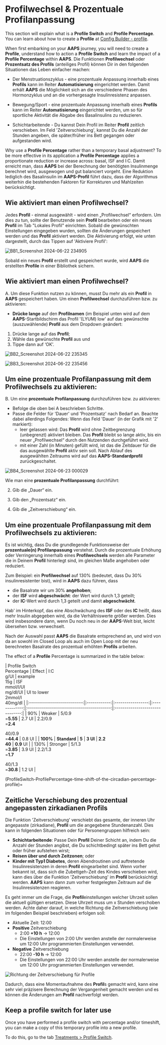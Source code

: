 # Profilwechsel & Prozentuale Profilanpassung

This section will explain what is a **Profile Switch** and **Profile Percentage**. You can learn about how to create a **Profile** at [Config Builder - profile](#setup-wizard-profile).

When first embarking on your **AAPS** journey, you will need to create a **Profile**, understand how to action a **Profile Switch** and learn the impact of a **Profile Percentage** within **AAPS**. Die Funktionen **Profilwechsel** oder **Prozentsatz des Profils** (anteiliges Profil) können Dir in den folgenden Situationen das Leben einfacher machen:

- Der Menstruationszyklus - eine prozentuale Anpassung innerhalb eines **Profils** kann im Reiter **Automatisierung** eingerichtet werden. Damit erhält **AAPS** die Möglichkeit sich an die verschiedene Phasen des Hormonzyklus und an die vorhergesagte Insulinresistenz anpassen.

- Bewegung/Sport - eine prozentuale Anpassung innerhalb eines **Profils** kann im Reiter **Automatisierung** eingerichtet werden, um so für sportliche Aktivität die Abgabe des Basalinsulins zu reduzieren.

- Schichtarbeitende - Du kannst Dein Profil im Reiter **Profil** zeitlich verschieben. Im Feld 'Zeitverschiebung', kannst Du die Anzahl der Stunden angeben, die später/früher ins Bett gegangen oder aufgestanden wird.

Why use a **Profile Percentage** rather than a temporary basal adjustment? To be more effective in its application a **Profile Percentage** applies a proportionate reduction or increase across: basal, ISF and I:C. Damit erreicht man, dass **AAPS** bei der Berechnung der benötigten Insulinmenge berechnet wird, ausgewogen und gut balanciert vorgeht. Eine Reduktion lediglich des Basalinsulin im **AAPS-Profil** führt dazu, dass der Algorithmus weiterhin die bestehenden Faktoren für Korrekturen und Mahlzeiten berücksichtigt.

## Wie aktiviert man einen Profilwechsel?

Jedes **Profil** - einmal ausgewählt - wird einen „Profilwechsel“ erfordern. Um dies zu tun, sollte der Benutzende sein **Profil** bearbeiten oder ein neues **Profil** im Tab "Lokales Profil" einrichten. Sobald die gewünschten Einstellungen eingegeben wurden, sollten die Änderungen gespeichert werden und das **Profil** aktiviert werden. Die Aktivierung erfolgt, wie unten dargestellt, durch das Tippen auf 'Aktiviere Profil':

![BB1_Screenshot 2024-06-22 234905](../images/ProfileSwitch1.png)

Sobald ein neues **Profil** erstellt und gespeichert wurde, wird **AAPS** die erstellten **Profile** in einer Bibliothek sichern.

## Wie aktiviert man einen Profilwechsel?

A. Um diese Funktion nutzen zu können, musst Du mehr als ein **Profil** in **AAPS** gespeichert haben. Um einen **Profilwechsel** durchzuführen bzw. zu aktivieren:

- **Drücke lange** auf den **Profilnamen** (im Beispiel unten wird auf dem **AAPS**-Startbildschirm das Profil '(LYUM) low' auf das gewünschte (auszuwählende) **Profil** aus dem Dropdown geändert:

1. Drücke lange auf das **Profil**;
2. Wähle das gewünschte **Profil** aus und
3. Tippe dann auf ‘OK’.

![BB2_Screenshot 2024-06-22 235345](../images/ProfileSwitch2.png)

![BB3_Screenshot 2024-06-22 235456](../images/ProfileSwitch3.png)

## Um eine prozentuale Profilanpassung mit dem Profilwechsels zu aktivieren:

B. Um eine **prozentuale Profilanpassung** durchzuführen bzw. zu aktivieren:

- Befolge die oben bei A beschrieben Schritte.
- Passe die Felder für 'Dauer' und 'Prozentsatz' nach Bedarf an. Beachte dabei allerdings Folgendes: Wenn das Feld 'Dauer' (ín der Grafik mit '2' markiert): 
    - leer gelassen wird: Das **Profil** wird ohne Zeitbegrenzung (unbegrenzt) aktiviert bleiben. Das **Profil** bleibt so lange aktiv, bis ein neuer „Profilwechsel“ durch den Nutzenden durchgeführt wird.
    - mit einer Zahl (in Minuten) gefüllt wird, ist das die Zeitdauer für die das ausgewählte **Profil** aktiv sein soll. Nach Ablauf des ausgewählten Zeitraums wird auf das **AAPS-Standardprofil** zurückgeschaltet.

![BB4_Screenshot 2024-06-23 000029](../images/ProfileSwitch4.png)

Wie man eine **prozentuale Profilanpassung** durchführt:

2. Gib die „Dauer“ ein.

3. Gib den „Prozentsatz“ ein.

4. Gib die „Zeitverschiebung“ ein.

## Um eine prozentuale Profilanpassung mit dem Profilwechsels zu aktivieren:

Es ist wichtig, dass Du die grundlegende Funktionsweise der **prozentuale(n) Profilanpassung** verstehst. Durch die prozentuale Erhöhung oder Verringerung innerhalb eines **Profilwechsels** werden alle Parameter die in Deinem **Profil** hinterlegt sind, im gleichen Maße angehoben oder reduziert.

Zum Beispiel: ein **Profilwechsel** auf 130% (bedeutet, dass Du 30% insulinresistenter bist), wird in **AAPS** dazu führen, dass

- die Basalrate wir um 30% **angehoben**; 
- der **ISF** wird **abgeschwächt**: der Wert wird durch 1,3 geteilt;
- der **IC**-Wert wird durch 1,3 geteilt und damit **abgeschwächt**.

Hab' im Hinterkopf, das eine Abschwächung des **ISF** oder des **IC** heißt, dass mehr Insulin abgegeben wird, da die Verhältniswerte größer werden. Dies wird insbesondere dann, wenn Du noch neu in der **AAPS**-Welt bist, leicht übersehen bzw. verwechselt.

Nach der Auswahl passt **AAPS** die Basalrate entsprechend an, und wird von da an sowohl im Closed Loop als auch im Open Loop mit der neu berechneten Basalrate des prozentual erhöhten **Profils** arbeiten.

The effect of a **Profile** Percentage is summarized in the table below:

| Profile Switch  
Percentage |    Effect    |    I:C  
g/UI     | example  
15g |         ISF  
mmol/l/UI  
mg/dl/UI         | UI to lower  
2mmol/l  
40mg/dl |
|:---------------------------:|:------------:|:-----------------:|:-------------:|:------------------------------------------:|:-------------------------------:|
|             90%             |    Weaker    | 5/0.9  
=**5.55** |    2.7 UI     | 2.2/0.9  
=**2.4**  
  
40/0.9  
=**44.4** |             0.8 UI              |
|          **100%**           | **Standard** |       **5**       |   **3 UI**    |                **2.2  
40**                |           **0.9** UI            |
|            130%             |   Stronger   | 5/1.3  
=**3.85** |    3.9 UI     | 2.2/1.3  
=**1.7**  
  
40/1.3  
=**30.8** |             1.2 UI              |

(ProfileSwitch-ProfilePercentage-time-shift-of-the-circadian-percentage-profile)=

## Zeitliche Verschiebung des prozentual angepassten zirkadianen Profils

Die Funktion 'Zeitverschiebung' verschiebt das gesamte, der inneren Uhr angepasste (zirkadiane), **Profil** um die angegebene Stundenanzahl. Dies kann in folgenden Situationen oder für Personengruppen hilfreich sein:

- **Schichtarbeitende**: Passe Dein **Profil** Deiner Schicht an, indem Du die Anzahl der Stunden angibst, die Du schichtbedingt später ins Bett gehst oder früher aufstehen wirst; 
- **Reisen über und durch Zeitzonen**; oder
- **Kinder mit Typ1 Diabetes**, deren Abendroutinen und auftretende Insulinresistenzen in deren **Profil** eingearbeitet sind. Wenn vorher bekannt ist, dass sich die Zubettgeh-Zeit des Kindes verschieben wird, kann dies über die Funktion 'Zeitverschiebung' im **Profil** berücksichtigt werden. **AAPS** kann dann zum vorher festgelegten Zeitraum auf die Insulinresistenzen reagieren.

Es geht immer um die Frage, die **Profil**einstellungen welcher Uhrzeit sollen die aktuell gültigen ersetzen. Diese Uhrzeit muss um x Stunden verschoben werden. Achte daher darauf, in welche Richtung die Zeitverschiebung (wie im folgenden Beispiel beschrieben) erfolgen soll:

- Aktuelle Zeit: 12:00
- **Positive** Zeitverschiebung 
    - 2:00 **+10 h** -> 12:00
    - Die Einstellungen von 2:00 Uhr werden anstelle der normalerweise um 12:00 Uhr programmierten Einstellungen verwendet.
- **Negative** Zeitverschiebung 
    - 22:00 **-10 h** -> 12:00
    - Die Einstellungen von 22:00 Uhr werden anstelle der normalerweise um 12:00 Uhr programmierten Einstellungen verwendet.

![Richtung der Zeitverschiebung für Profile](../images/ProfileSwitch_PlusMinus2.png)

Dadurch, dass eine Momentaufnahme des **Profil**s gemacht wird, kann eine sehr viel präzisere Berechnung der Vergangenheit gemacht werden und es können die Änderungen am **Profil** nachverfolgt werden.

## Keep a profile switch for later use

Once you have performed a profile switch with percentage and/or timeshift, you can make a copy of this temporary profile into a new profile.

To do this, go to the tab [Treatments > Profile Switch](#aaps-screens-clone-profile-switch).